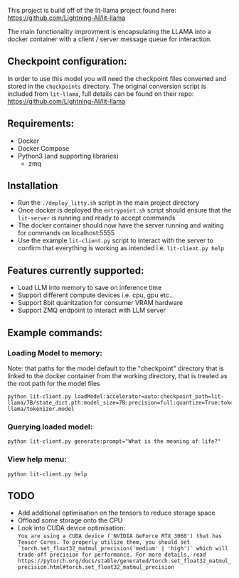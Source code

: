 This project is build off of the lit-llama project found here:
https://github.com/Lightning-AI/lit-llama

The main functionality improvment is encapsulating the LLAMA into a docker container with a client / server message queue for interaction.

## Checkpoint configuration:

In order to use this model you will need the checkpoint files converted and stored in the `checkpoints` directory. The original conversion script is included from `lit-llama`, full
details can be found on their repo: https://github.com/Lightning-AI/lit-llama

## Requirements:
- Docker
- Docker Compose
- Python3 (and supporting libraries)
    - zmq

## Installation

- Run the `./deploy_litty.sh` script in the main project directory
- Once docker is deployed the `entrypoint.sh` script should ensure that the `lit-server` is running and ready to accept commands
- The docker container should now have the server running and waiting for commands on localhost:5555
- Use the example `lit-client.py` script to interact with the server to confirm that everything is working as intended i.e. `lit-client.py help`

## Features currently supported:

- Load LLM into memory to save on inference time
- Support different compute devices i.e. cpu, gpu etc..
- Support 8bit quanitzation for consumer VRAM hardware
- Support ZMQ endpoint to interact with LLM server

## Example commands:

### Loading Model to memory:

Note: that paths for the model default to the "checkpoint" directory that is linked to the docker container from the working directory, that is treated as the root path for the model files

```
python lit-client.py loadModel:accelerator=auto:checkpoint_path=lit-llama/7B/state_dict.pth:model_size=7B:precision=full:quantize=True:tokenizer_path=lit-llama/tokenizer.model
```

### Querying loaded model:
```
python lit-client.py generate:prompt="What is the meaning of life?"
```

### View help menu:
```
python lit-client.py help
```

## TODO

- Add additional optimisation on the tensors to reduce storage space
- Offload some storage onto the CPU
- Look into CUDA device optimisation:\
    ```You are using a CUDA device ('NVIDIA GeForce RTX 3060') that has Tensor Cores. To properly utilize them, you should set `torch.set_float32_matmul_precision('medium' | 'high')` which will trade-off precision for performance. For more details, read https://pytorch.org/docs/stable/generated/torch.set_float32_matmul_precision.html#torch.set_float32_matmul_precision```